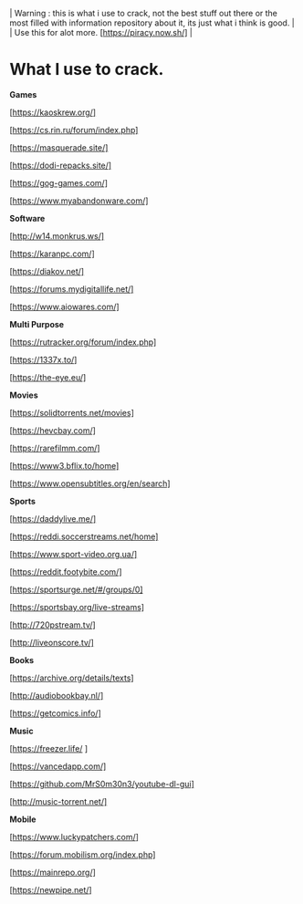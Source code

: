 | Warning : this is what i use to crack, not the best stuff out there or the most filled with information repository about it, its just what i think is good. |
| Use this for alot more. [https://piracy.now.sh/] |

# What I use to crack.

**Games**

[https://kaoskrew.org/]

[https://cs.rin.ru/forum/index.php]

[https://masquerade.site/]

[https://dodi-repacks.site/]

[https://gog-games.com/]

[https://www.myabandonware.com/]

**Software**

[http://w14.monkrus.ws/]

[https://karanpc.com/]

[https://diakov.net/]

[https://forums.mydigitallife.net/]

[https://www.aiowares.com/]


**Multi Purpose**

[https://rutracker.org/forum/index.php]

[https://1337x.to/]

[https://the-eye.eu/]


**Movies**

[https://solidtorrents.net/movies]


[https://hevcbay.com/]


[https://rarefilmm.com/]


[https://www3.bflix.to/home]


[https://www.opensubtitles.org/en/search]


**Sports**

[https://daddylive.me/]


[https://reddi.soccerstreams.net/home]


[https://www.sport-video.org.ua/]


[https://reddit.footybite.com/]


[https://sportsurge.net/#/groups/0]


[https://sportsbay.org/live-streams]


[http://720pstream.tv/]


[http://liveonscore.tv/]


**Books**

[https://archive.org/details/texts]


[http://audiobookbay.nl/]


[https://getcomics.info/]


**Music**

[https://freezer.life/ ]


[https://vancedapp.com/]


[https://github.com/MrS0m30n3/youtube-dl-gui]


[http://music-torrent.net/]

**Mobile**

[https://www.luckypatchers.com/]


[https://forum.mobilism.org/index.php]


[https://mainrepo.org/]


[https://newpipe.net/]


